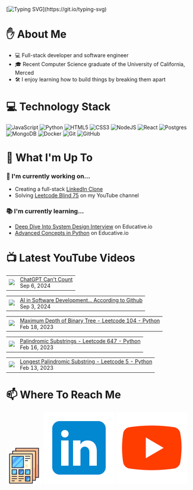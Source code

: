 [![Typing SVG](https://readme-typing-svg.herokuapp.com?font=Fira+Code&pause=1000&color=16C300&width=435&lines=%F0%9F%91%8B+Hi+there!+I'm+Ryo.)](https://git.io/typing-svg)

# :raised_hand: About Me
* 💻 Full-stack developer and software engineer
* 🎓 Recent Computer Science graduate of the University of California, Merced
* 🛠️ I enjoy learning how to build things by breaking them apart

# 💻 Technology Stack
![JavaScript](https://img.shields.io/badge/javascript-%23323330.svg?style=for-the-badge&logo=javascript&logoColor=%23F7DF1E)
![Python](https://img.shields.io/badge/python-3670A0?style=for-the-badge&logo=python&logoColor=ffdd54)
![HTML5](https://img.shields.io/badge/html5-%23E34F26.svg?style=for-the-badge&logo=html5&logoColor=white)
![CSS3](https://img.shields.io/badge/css3-%231572B6.svg?style=for-the-badge&logo=css3&logoColor=white)
![NodeJS](https://img.shields.io/badge/node.js-6DA55F?style=for-the-badge&logo=node.js&logoColor=white)
![React](https://img.shields.io/badge/react-%2320232a.svg?style=for-the-badge&logo=react&logoColor=%2361DAFB)
![Postgres](https://img.shields.io/badge/postgres-%23316192.svg?style=for-the-badge&logo=postgresql&logoColor=white)
![MongoDB](https://img.shields.io/badge/MongoDB-%234ea94b.svg?style=for-the-badge&logo=mongodb&logoColor=white)
![Docker](https://img.shields.io/badge/docker-%230db7ed.svg?style=for-the-badge&logo=docker&logoColor=white)
![Git](https://img.shields.io/badge/git-%23F05033.svg?style=for-the-badge&logo=git&logoColor=white)
![GitHub](https://img.shields.io/badge/github-%23121011.svg?style=for-the-badge&logo=github&logoColor=white)

# :telescope: What I'm Up To
### :wrench: I'm currently working on...
* Creating a full-stack <a href="https://github.com/ryowright/LinkedIn-Clone" target="_blank" rel="noopener noreferrer">LinkedIn Clone</a>
* Solving <a href="https://www.youtube.com/playlist?list=PLON94Wn6Xl0EbvchLmiifLGOiQ2TP0dcr" target="_blank" rel="noopener noreferrer">Leetcode Blind 75</a> on my YouTube channel
### :books: I'm currently learning...
* <a href="https://www.educative.io/path/deep-dive-into-system-design-interview" target="_blank" rel="noopener noreferrer">Deep Dive Into System Design Interview</a> on Educative.io
* <a href="https://www.educative.io/module/advanced-concepts-in-python" target="_blank" rel="noopener noreferrer">Advanced Concepts in Python</a> on Educative.io

# 📺 Latest YouTube Videos
<!-- BLOG-POST-LIST:START --><table><tr><td><a href="https://www.youtube.com/watch?v=4ObRFBg2sNg"><img width="140px" src="https://i.ytimg.com/vi/4ObRFBg2sNg/mqdefault.jpg"></a></td>
<td><a href="https://www.youtube.com/watch?v=4ObRFBg2sNg">ChatGPT Can&#39;t Count</a><br/>Sep 6, 2024</td></tr></table>
<table><tr><td><a href="https://www.youtube.com/watch?v=p_pD4YH3X9s"><img width="140px" src="https://i.ytimg.com/vi/p_pD4YH3X9s/mqdefault.jpg"></a></td>
<td><a href="https://www.youtube.com/watch?v=p_pD4YH3X9s">AI in Software Development... According to Github</a><br/>Sep 3, 2024</td></tr></table>
<table><tr><td><a href="https://www.youtube.com/watch?v=ioHWOb8njDo"><img width="140px" src="https://i.ytimg.com/vi/ioHWOb8njDo/mqdefault.jpg"></a></td>
<td><a href="https://www.youtube.com/watch?v=ioHWOb8njDo">Maximum Depth of Binary Tree - Leetcode 104 - Python</a><br/>Feb 18, 2023</td></tr></table>
<table><tr><td><a href="https://www.youtube.com/watch?v=yzfpdUs4Yk0"><img width="140px" src="https://i.ytimg.com/vi/yzfpdUs4Yk0/mqdefault.jpg"></a></td>
<td><a href="https://www.youtube.com/watch?v=yzfpdUs4Yk0">Palindromic Substrings - Leetcode 647 - Python</a><br/>Feb 16, 2023</td></tr></table>
<table><tr><td><a href="https://www.youtube.com/watch?v=EXBgSRhPkNU"><img width="140px" src="https://i.ytimg.com/vi/EXBgSRhPkNU/mqdefault.jpg"></a></td>
<td><a href="https://www.youtube.com/watch?v=EXBgSRhPkNU">Longest Palindromic Substring - Leetcode 5 - Python</a><br/>Feb 13, 2023</td></tr></table>
<!-- BLOG-POST-LIST:END -->

# 📫 Where To Reach Me
![]()<a href="https://ryowright.github.io/MyPortfolio/" target="_blank" rel="noopener noreferrer"><img src="./portfolioicon.png" alt="Portfolio Icon"></a>
![]()<a href="https://www.linkedin.com/in/ryo-wright/" target="_blank" rel="noopener noreferrer"><img src="./linkedinicon.svg" alt="LinkeIn Icon"></a>
![]()<a href="https://www.youtube.com/@SWEwithRyo" target="_blank" rel="noopener noreferrer"><img src="./youtubeicon.svg" alt="YouTube Icon"></a>
